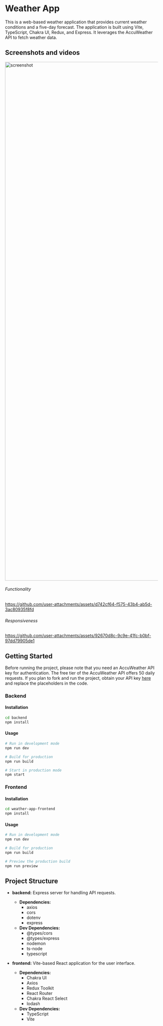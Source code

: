 # Weather App

This is a web-based weather application that provides current weather conditions and a five-day forecast. The application is built using Vite, TypeScript, Chakra UI, Redux, and Express. It leverages the AccuWeather API to fetch weather data.

## Screenshots and videos
<img width="1707" alt="screenshot" src="https://github.com/user-attachments/assets/f1932fa6-26a0-43ae-8549-96734f1f65ab" />



###### Functionality


https://github.com/user-attachments/assets/d742cf64-f575-43b4-ab5d-3ac80935f8fd




###### Responsiveness


https://github.com/user-attachments/assets/92670d8c-9c9e-41fc-b0bf-97dd79905de1






## Getting Started

Before running the project, please note that you need an AccuWeather API key for authentication. The free tier of the AccuWeather API offers 50 daily requests. If you plan to fork and run the project, obtain your API key [here](https://developer.accuweather.com/) and replace the placeholders in the code.

### Backend

#### Installation

```bash
cd backend
npm install
```

#### Usage

```bash
# Run in development mode
npm run dev

# Build for production
npm run build

# Start in production mode
npm start
```

### Frontend

#### Installation

```bash
cd weather-app-frontend
npm install
```

#### Usage

```bash
# Run in development mode
npm run dev

# Build for production
npm run build

# Preview the production build
npm run preview
```

## Project Structure

- **backend:** Express server for handling API requests.
  - **Dependencies:**
    - axios
    - cors
    - dotenv
    - express
  - **Dev Dependencies:**
    - @types/cors
    - @types/express
    - nodemon
    - ts-node
    - typescript

- **frontend:** Vite-based React application for the user interface.
  - **Dependencies:**
    - Chakra UI
    - Axios
    - Redux Toolkit
    - React Router
    - Chakra React Select
    - lodash
  - **Dev Dependencies:**
    - TypeScript
    - Vite
